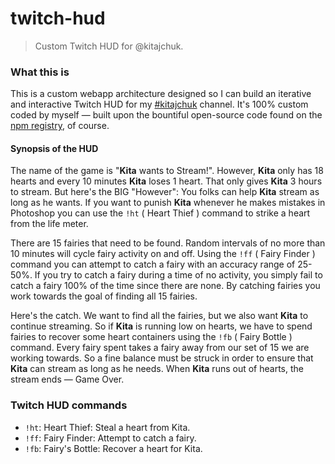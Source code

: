 twitch-hud
==========

> Custom Twitch HUD for @kitajchuk.



### What this is

This is a custom webapp architecture designed so I can build an iterative and interactive Twitch HUD for my [#kitajchuk](http://twitch.tv/kitajchuk) channel. It's 100% custom coded by myself — built upon the bountiful open-source code found on the [npm registry](https://www.npmjs.com), of course.

#### Synopsis of the HUD
The name of the game is "**Kita** wants to Stream!". However, **Kita** only has 18 hearts and every 10 minutes **Kita** loses 1 heart. That only gives **Kita** 3 hours to stream. But here's the BIG "However": You folks can help **Kita** stream as long as he wants. If you want to punish **Kita** whenever he makes mistakes in Photoshop you can use the `!ht` ( Heart Thief ) command to strike a heart from the life meter.

There are 15 fairies that need to be found. Random intervals of no more than 10 minutes will cycle fairy activity on and off. Using the `!ff` ( Fairy Finder ) command you can attempt to catch a fairy with an accuracy range of 25-50%. If you try to catch a fairy during a time of no activity, you simply fail to catch a fairy 100% of the time since there are none. By catching fairies you work towards the goal of finding all 15 fairies.

Here's the catch. We want to find all the fairies, but we also want **Kita** to continue streaming. So if **Kita** is running low on hearts, we have to spend fairies to recover some heart containers using the `!fb` ( Fairy Bottle ) command. Every fairy spent takes a fairy away from our set of 15 we are working towards. So a fine balance must be struck in order to ensure that **Kita** can stream as long as he needs. When **Kita** runs out of hearts, the stream ends — Game Over.



### Twitch HUD commands

* `!ht`: Heart Thief: Steal a heart from Kita.
* `!ff`: Fairy Finder: Attempt to catch a fairy.
* `!fb`: Fairy's Bottle: Recover a heart for Kita.

